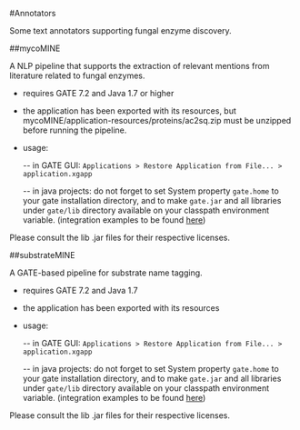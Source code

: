 #Annotators

Some text annotators supporting fungal enzyme discovery.

##mycoMINE


A NLP pipeline that supports the extraction of relevant mentions from literature related to fungal enzymes. 

- requires GATE 7.2 and Java 1.7 or higher
- the application has been exported with its resources, but mycoMINE/application-resources/proteins/ac2sq.zip must be unzipped before running the pipeline.
- usage:

  -- in GATE GUI: ```Applications > Restore Application from File... > application.xgapp```
 
  -- in java projects: do not forget to set System property ```gate.home``` to your gate installation directory, and to make ```gate.jar``` and all libraries under ```gate/lib``` directory available on your classpath environment variable. (integration examples to be found [here](http://gate.ac.uk/wiki/code-repository/))

Please consult the lib .jar files for their respective licenses.



##substrateMINE


A GATE-based pipeline for substrate name tagging.

- requires GATE 7.2 and Java 1.7
- the application has been exported with its resources
- usage:

  -- in GATE GUI: ```Applications > Restore Application from File... > application.xgapp```
 
  -- in java projects: do not forget to set System property ```gate.home``` to your gate installation directory, and to make ```gate.jar``` and all libraries under ```gate/lib``` directory available on your classpath environment variable. (integration examples to be found [here](http://gate.ac.uk/wiki/code-repository/))

Please consult the lib .jar files for their respective licenses.

